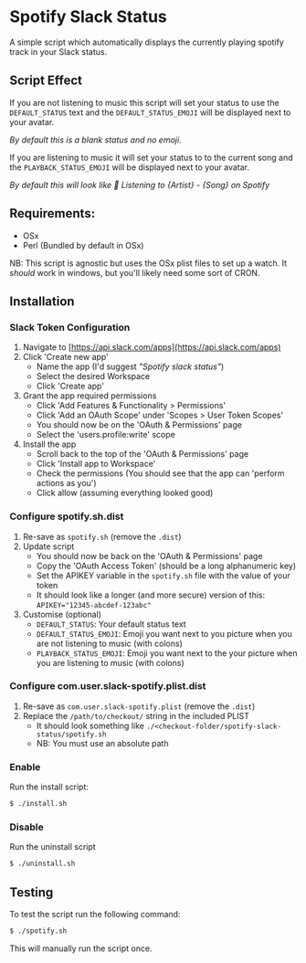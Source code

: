 # Spotify Slack Status
A simple script which automatically displays the currently playing spotify track in your Slack status.

## Script Effect
If you are not listening to music this script will set your status to use the `DEFAULT_STATUS` text and the `DEFAULT_STATUS_EMOJI` will be displayed next to your avatar.

_By default this is a blank status and no emoji._

If you are listening to music it will set your status to to the current song and the `PLAYBACK_STATUS_EMOJI` will be displayed next to your avatar.

_By default this will look like :metal: Listening to {Artist} - {Song} on Spotify_

## Requirements:
- OSx
- Perl (Bundled by default in OSx)

NB: This script is agnostic but uses the OSx plist files to set up a watch. It _should_ work in windows, but you'll likely need some sort of CRON.

## Installation
### Slack Token Configuration
1. Navigate to [https://api.slack.com/apps](https://api.slack.com/apps)
2. Click 'Create new app'
    - Name the app (I'd suggest _"Spotify slack status"_)
    - Select the desired Workspace
    - Click 'Create app'
3. Grant the app required permissions
    - Click 'Add Features & Functionality > Permissions'
    - Click 'Add an OAuth Scope' under 'Scopes > User Token Scopes'
    - You should now be on the 'OAuth & Permissions' page
    - Select the 'users.profile:write' scope
4. Install the app
    - Scroll back to the top of the 'OAuth & Permissions' page
    - Click 'Install app to Workspace'
    - Check the permissions (You should see that the app can 'perform actions as you')
    - Click allow (assuming everything looked good)

### Configure spotify.sh.dist
1. Re-save as `spotify.sh` (remove the `.dist`)
2. Update script
    - You should now be back on the 'OAuth & Permissions' page
    - Copy the 'OAuth Access Token' (should be a long alphanumeric key)
    - Set the APIKEY variable in the `spotify.sh` file with the value of your token
    - It should look like a longer (and more secure) version of this: `APIKEY="12345-abcdef-123abc"`
3. Customise (optional)
   - `DEFAULT_STATUS`: Your default status text
   - `DEFAULT_STATUS_EMOJI`: Emoji you want next to you picture when you are not listening to music (with colons)
   - `PLAYBACK_STATUS_EMOJI`: Emoji you want next to the your picture when you are listening to music (with colons)

### Configure com.user.slack-spotify.plist.dist
1. Re-save as `com.user.slack-spotify.plist` (remove the `.dist`)
2. Replace the `/path/to/checkout/` string in the included PLIST
    - It should look something like `./<checkout-folder/spotify-slack-status/spotify.sh`
    - NB: You must use an absolute path

### Enable
Run the install script:
```sh
$ ./install.sh
```

### Disable
Run the uninstall script
```sh
$ ./uninstall.sh
```

## Testing
To test the script run the following command:
```sh
$ ./spotify.sh
```

This will manually run the script once.
